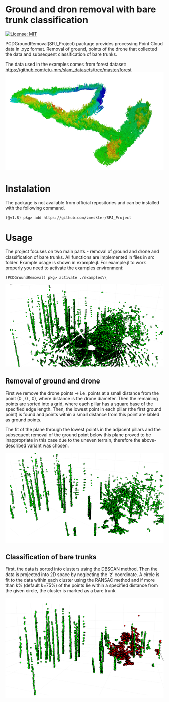 ﻿# Ground and dron removal with bare trunk classification
[![License: MIT](https://img.shields.io/badge/License-MIT-blue.svg)](https://opensource.org/licenses/MIT)

PCDGroundRemoval(SPJ_Project) package provides processing Point Cloud data in .xyz format. Removal of ground, points of the drone that collected the data and subsequent classification of bare trunks. 

The data used in the examples comes from forest dataset: https://github.com/ctu-mrs/slam_datasets/tree/master/forest
![](https://github.com/zmeskter/SPJ_Project/blob/main/data/doc_pic/forest_map.jpg)

# Instalation

The package is not available from official repositories and can be installed with the following command.
```
(@v1.8) pkg> add https://github.com/zmeskter/SPJ_Project
```

# Usage

The project focuses on two main parts - removal of ground and drone and classification of bare trunks. All functions are implemented in files in src folder. Example usage is shown in example.jl.
For example.jl to work properly you need to activate the examples environment: 
```
(PCDGroundRemoval) pkg> activate ./examples\\
```
![](https://github.com/zmeskter/SPJ_Project/blob/main/data/doc_pic/raw_data.png)

## Removal of ground and drone

First we remove the drone points -> i.e. points at a small distance from the point (0 , 0 , 0), where distance is the drone diameter. 
Then the remaining points are sorted into a grid, where each pillar has a square base of the specified edge length. Then, the lowest point in each pillar (the first ground point) is found and points within a small distance from this point are labled as ground points.

The fit of the plane through the lowest points in the adjacent pillars and the subsequent removal of the ground point below this plane proved to be inappropriate in this case due to the uneven terrain, therefore the above-described variant was chosen.

![](https://github.com/zmeskter/SPJ_Project/blob/main/data/doc_pic/without_ground.png)

## Classification of bare trunks

First, the data is sorted into clusters using the DBSCAN method. Then the data is projected into 2D space by neglecting the 'z' coordinate. A circle is fit to the data within each cluster using the RANSAC method and if more than k% (default k=75%) of the points lie within a specified distance from the given circle, the cluster is marked as a bare trunk.

![](https://github.com/zmeskter/SPJ_Project/blob/main/data/doc_pic/classif.png)

